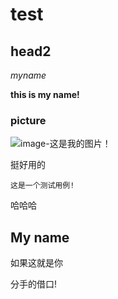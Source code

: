 # test

## head2

*myname*<br>

**this is my name!**

### picture

![image-这是我的图片！](C:\Users\Administrator\AppData\Roaming\Typora\typora-user-images\image-20210107043457214.png)

挺好用的

```
这是一个测试用例!
```

哈哈哈

## My name

如果这就是你

分手的借口!